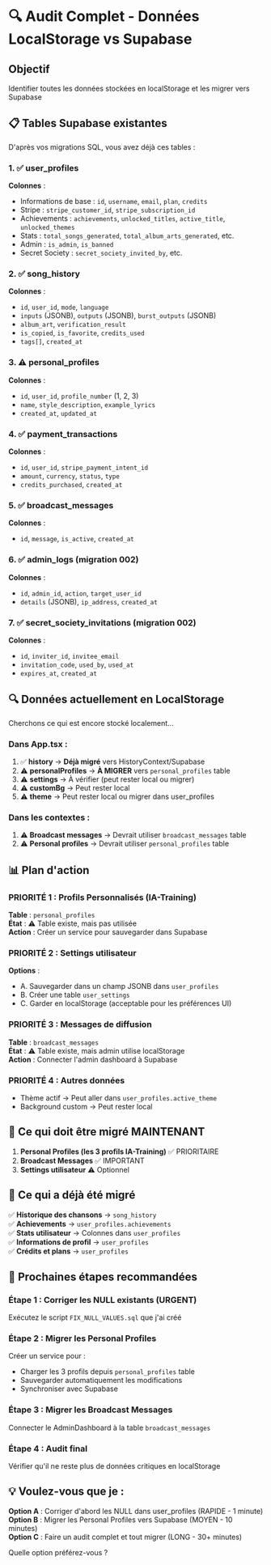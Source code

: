 # 🔍 Audit Complet - Données LocalStorage vs Supabase

## Objectif
Identifier toutes les données stockées en localStorage et les migrer vers Supabase

## 📋 Tables Supabase existantes

D'après vos migrations SQL, vous avez déjà ces tables :

### 1. ✅ user_profiles
**Colonnes** :
- Informations de base : `id`, `username`, `email`, `plan`, `credits`
- Stripe : `stripe_customer_id`, `stripe_subscription_id`
- Achievements : `achievements`, `unlocked_titles`, `active_title`, `unlocked_themes`
- Stats : `total_songs_generated`, `total_album_arts_generated`, etc.
- Admin : `is_admin`, `is_banned`
- Secret Society : `secret_society_invited_by`, etc.

### 2. ✅ song_history
**Colonnes** :
- `id`, `user_id`, `mode`, `language`
- `inputs` (JSONB), `outputs` (JSONB), `burst_outputs` (JSONB)
- `album_art`, `verification_result`
- `is_copied`, `is_favorite`, `credits_used`
- `tags[]`, `created_at`

### 3. ⚠️ personal_profiles
**Colonnes** :
- `id`, `user_id`, `profile_number` (1, 2, 3)
- `name`, `style_description`, `example_lyrics`
- `created_at`, `updated_at`

### 4. ✅ payment_transactions
**Colonnes** :
- `id`, `user_id`, `stripe_payment_intent_id`
- `amount`, `currency`, `status`, `type`
- `credits_purchased`, `created_at`

### 5. ✅ broadcast_messages
**Colonnes** :
- `id`, `message`, `is_active`, `created_at`

### 6. ✅ admin_logs (migration 002)
**Colonnes** :
- `id`, `admin_id`, `action`, `target_user_id`
- `details` (JSONB), `ip_address`, `created_at`

### 7. ✅ secret_society_invitations (migration 002)
**Colonnes** :
- `id`, `inviter_id`, `invitee_email`
- `invitation_code`, `used_by`, `used_at`
- `expires_at`, `created_at`

## 🔍 Données actuellement en LocalStorage

Cherchons ce qui est encore stocké localement...

### Dans App.tsx :
1. ✅ **history** → **Déjà migré** vers HistoryContext/Supabase
2. ⚠️ **personalProfiles** → **À MIGRER** vers `personal_profiles` table
3. ⚠️ **settings** → À vérifier (peut rester local ou migrer)
4. ⚠️ **customBg** → Peut rester local
5. ⚠️ **theme** → Peut rester local ou migrer dans user_profiles

### Dans les contextes :
1. ⚠️ **Broadcast messages** → Devrait utiliser `broadcast_messages` table
2. ⚠️ **Personal profiles** → Devrait utiliser `personal_profiles` table

## 📊 Plan d'action

### PRIORITÉ 1 : Profils Personnalisés (IA-Training)
**Table** : `personal_profiles`  
**État** : ⚠️ Table existe, mais pas utilisée  
**Action** : Créer un service pour sauvegarder dans Supabase

### PRIORITÉ 2 : Settings utilisateur
**Options** :
- A. Sauvegarder dans un champ JSONB dans `user_profiles`
- B. Créer une table `user_settings`
- C. Garder en localStorage (acceptable pour les préférences UI)

### PRIORITÉ 3 : Messages de diffusion
**Table** : `broadcast_messages`  
**État** : ⚠️ Table existe, mais admin utilise localStorage  
**Action** : Connecter l'admin dashboard à Supabase

### PRIORITÉ 4 : Autres données
- Thème actif → Peut aller dans `user_profiles.active_theme`
- Background custom → Peut rester local

## 🎯 Ce qui doit être migré MAINTENANT

1. **Personal Profiles (les 3 profils IA-Training)** ✅ PRIORITAIRE
2. **Broadcast Messages** ✅ IMPORTANT
3. **Settings utilisateur** ⚠️ Optionnel

## 📝 Ce qui a déjà été migré

✅ **Historique des chansons** → `song_history`  
✅ **Achievements** → `user_profiles.achievements`  
✅ **Stats utilisateur** → Colonnes dans `user_profiles`  
✅ **Informations de profil** → `user_profiles`  
✅ **Crédits et plans** → `user_profiles`  

## 🚀 Prochaines étapes recommandées

### Étape 1 : Corriger les NULL existants (URGENT)
Exécutez le script `FIX_NULL_VALUES.sql` que j'ai créé

### Étape 2 : Migrer les Personal Profiles
Créer un service pour :
- Charger les 3 profils depuis `personal_profiles` table
- Sauvegarder automatiquement les modifications
- Synchroniser avec Supabase

### Étape 3 : Migrer les Broadcast Messages
Connecter le AdminDashboard à la table `broadcast_messages`

### Étape 4 : Audit final
Vérifier qu'il ne reste plus de données critiques en localStorage

## 💡 Voulez-vous que je :

**Option A** : Corriger d'abord les NULL dans user_profiles (RAPIDE - 1 minute)  
**Option B** : Migrer les Personal Profiles vers Supabase (MOYEN - 10 minutes)  
**Option C** : Faire un audit complet et tout migrer (LONG - 30+ minutes)  

Quelle option préférez-vous ?





